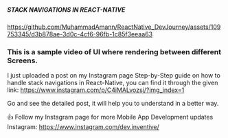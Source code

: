 ##### STACK NAVIGATIONS IN REACT-NATIVE

https://github.com/MuhammadAmann/ReactNative_DevJourney/assets/109753345/d3b878ae-3d0c-4cf6-96fb-1c85f3eeaa63


### This is a sample video of UI where rendering between different Screens.

I just uploaded a post on my Instagram page Step-by-Step guide on how to handle stack navigations in React-Native, you can find it through the given link: https://www.instagram.com/p/C4iMALvozsj/?img_index=1

Go and see the detailed post, it will help you to understand in a better way.

:+1: Follow my Instagram page for more Mobile App Development updates
Instagram: https://www.instagram.com/dev.inventive/
